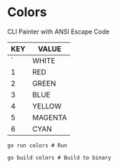 # Colors
CLI Painter with ANSI Escape Code

| KEY | VALUE   |
|-----|---------|
| `   | WHITE   |
| 1   | RED     |
| 2   | GREEN   |
| 3   | BLUE    |
| 4   | YELLOW  |
| 5   | MAGENTA |
| 6   | CYAN    |

```shell
go run colors # Run

go build colors # Build to binary
```